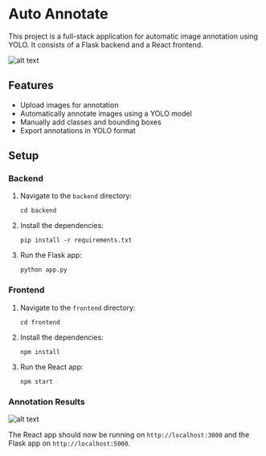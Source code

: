 # Auto Annotate

This project is a full-stack application for automatic image annotation using YOLO. It consists of a Flask backend and a React frontend.

![alt text](https://github.com/diazoangga/auto-annotation/blob/main/input.png)

## Features

- Upload images for annotation
- Automatically annotate images using a YOLO model
- Manually add classes and bounding boxes
- Export annotations in YOLO format

## Setup

### Backend

1. Navigate to the `backend` directory:
    ```
    cd backend
    ```
2. Install the dependencies:
    ```
    pip install -r requirements.txt
    ```
3. Run the Flask app:
    ```
    python app.py
    ```

### Frontend

1. Navigate to the `frontend` directory:
    ```
    cd frontend
    ```
2. Install the dependencies:
    ```
    npm install
    ```
3. Run the React app:
    ```
    npm start
    ```

### Annotation Results
![alt text](https://github.com/diazoangga/auto-annotation/blob/main/annotated.png)

The React app should now be running on `http://localhost:3000` and the Flask app on `http://localhost:5000`.

